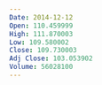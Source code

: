 ```yaml
---
Date: 2014-12-12
Open: 110.459999
High: 111.870003
Low: 109.580002
Close: 109.730003
Adj Close: 103.053902
Volume: 56028100
---
```

